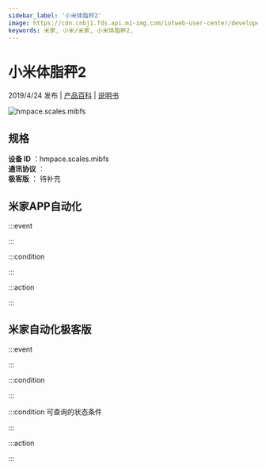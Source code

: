 ```yaml
---
sidebar_label: '小米体脂秤2'
image: https://cdn.cnbj1.fds.api.mi-img.com/iotweb-user-center/developer_1679047577911uVo0uZ3W.png?GalaxyAccessKeyId=AKVGLQWBOVIRQ3XLEW&Expires=9223372036854775807&Signature=Si3/9WvG/USB949+v03h1IXwqAM=
keywords: 米家, 小米/米家, 小米体脂秤2, 
---
```

# 小米体脂秤2

2019/4/24 发布 | [产品百科](https://home.mi.com/webapp/content/baike/product/index.html?model=hmpace.scales.mibfs/) | [说明书](https://home.mi.com/views/introduction.html?model=hmpace.scales.mibfs&region=cn)

![hmpace.scales.mibfs](https://cdn.cnbj1.fds.api.mi-img.com/iotweb-user-center/developer_1679047577911uVo0uZ3W.png?GalaxyAccessKeyId=AKVGLQWBOVIRQ3XLEW&Expires=9223372036854775807&Signature=Si3/9WvG/USB949+v03h1IXwqAM=)

## 规格  
> 
**设备 ID** ：hmpace.scales.mibfs  
**通讯协议** ：  
**极客版**  ： 待补充 


## 米家APP自动化  

:::event  

:::

:::condition  

:::

:::action   

:::

## 米家自动化极客版  

:::event  

:::

:::condition  

:::

:::condition 可查询的状态条件  

:::

:::action  

:::

        
